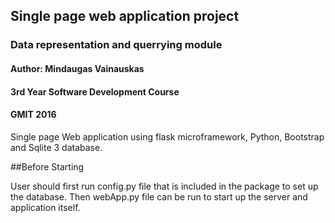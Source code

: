 ## Single page web application project
### Data representation and querrying module
#### Author: Mindaugas Vainauskas
#### 3rd Year Software Development Course
#### GMIT 2016


Single page Web application using flask microframework, Python, Bootstrap and Sqlite 3 database.

##Before Starting

User should first run config.py file that is included in the package to set up the database. Then webApp.py file can be run to start up the server and application itself.

